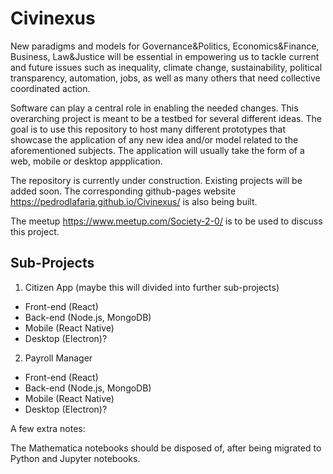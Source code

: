 # Civinexus

New paradigms and models for Governance&Politics, Economics&Finance, Business, Law&Justice will be essential in empowering us to tackle current and future issues such as inequality, climate change, sustainability, political transparency, automation, jobs, as well as many others that need collective coordinated action.

Software can play a central role in enabling the needed changes. This overarching project is meant to be a testbed for several different ideas. The goal is to use this repository to host many different prototypes that showcase the application of any new idea and/or model related to the aforementioned subjects. The application will usually take the form of a web, mobile or desktop appplication. 

The repository is currently under construction. Existing projects will be added soon. The corresponding github-pages website https://pedrodlafaria.github.io/Civinexus/ is also being built.

The meetup https://www.meetup.com/Society-2-0/ is to be used to discuss this project.


## Sub-Projects

1. Citizen App (maybe this will divided into further sub-projects)
  - Front-end (React)
  - Back-end (Node.js, MongoDB)
  - Mobile (React Native)
  - Desktop (Electron)?

2. Payroll Manager
  - Front-end (React)
  - Back-end (Node.js, MongoDB)
  - Mobile (React Native)
  - Desktop (Electron)?


  
A few extra notes:

The Mathematica notebooks should be disposed of, after being migrated to Python and Jupyter notebooks.
